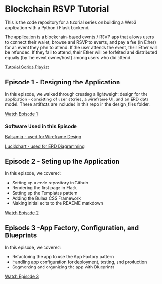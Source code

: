 # Blockchain RSVP Tutorial

This is the code repository for a tutorial series on building a Web3 application with a Python / Flask backend.

The application is a blockchain-based events / RSVP app that allows users to connect their wallet, browse and RSVP to events, and pay a fee (in Ether) for an event they plan to attend. If the user attends the event, their Ether will be refunded. If they fail to attend, their Ether will be forfeited and distributed equally (by the event owner/host) among users who did attend.

[Tutorial Series Playlist](https://www.youtube.com/playlist?list=PLoo7icZibmDmymhRZcLxDj-glyRV3g-HQ)

## Episode 1 - Designing the Application

In this episode, we walked through creating a lightweight design for the application - consisting of user stories, a wireframe UI, and an ERD data model. These artifacts are included in this repo in the design_files folder.

[Watch Episode 1](https://www.youtube.com/watch?v=paGD3GvvvIY)

### Software Used in this Episode

[Balsamiq - used for Wireframe Design](https://balsamiq.com/wireframes/desktop/)

[Lucidchart - used for ERD Diagramming](https://www.lucidchart.com/pages/er-diagrams)

## Episode 2 - Seting up the Application

In this episode, we covered:

- Setting up a code repository in Github
- Rendering the first page in Flask
- Setting up the Templates pattern
- Adding the Bulma CSS Framework
- Making initial edits to the README markdown

[Watch Episode 2](https://www.youtube.com/watch?v=zLYnLxSVIbg)

## Episode 3 -App Factory, Configuration, and Blueprints

In this episode, we covered:

- Refactoring the app to use the App Factory pattern
- Handling app configuration for deployment, testing, and production
- Segmenting and organizing the app with Blueprints


[Watch Episode 3]()
